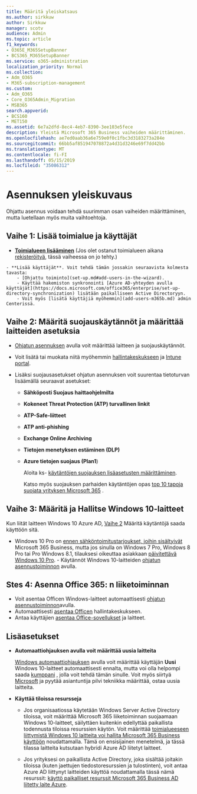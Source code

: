 ```yaml
---
title: Määritä yleiskatsaus
ms.author: sirkkuw
author: Sirkkuw
manager: scotv
audience: Admin
ms.topic: article
f1_keywords:
- O365E_M365SetupBanner
- BCS365_M365SetupBanner
ms.service: o365-administration
localization_priority: Normal
ms.collection:
- Adm_O365
- M365-subscription-management
ms.custom:
- Adm_O365
- Core_O365Admin_Migration
- MSB365
search.appverid:
- BCS160
- MET150
ms.assetid: 6e7a2dfd-8ec4-4eb7-8390-3ee103e5fece
description: Yleistä Microsoft 365 Business vaiheiden määrittäminen.
ms.openlocfilehash: ae7ed0aab36a6e759e0f0c1fbc3d3183273a284e
ms.sourcegitcommit: 66bb5af851947078872a4d31d3246e69f7dd42bb
ms.translationtype: MT
ms.contentlocale: fi-FI
ms.lasthandoff: 05/15/2019
ms.locfileid: "35086312"
---
```

# <a name="overview-of-setup"></a>Asennuksen yleiskuvaus

Ohjattu asennus voidaan tehdä suurimman osan vaiheiden määrittäminen, mutta luetellaan myös muita vaihtoehtoja.


## <a name="step-1-add-your-domain-and-users"></a>Vaihe 1: Lisää toimialue ja käyttäjät

   - **[Toimialueen lisääminen](set-up.md#add-your-domain-to-personalize-sign-in)** (Jos olet ostanut toimialueen aikana [rekisteröityä](sign-up.md), tässä vaiheessa on jo tehty.)

    - **Lisää käyttäjät**. Voit tehdä tämän jossakin seuraavista kolmesta tavasta:
        - [Ohjattu toiminto](set-up.md#add-users-in-the-wizard).
        - Käyttää hakemiston synkronointi [Azure AD-yhteyden avulla käyttäjät](https://docs.microsoft.com/office365/enterprise/set-up-directory-synchronization) lisätään paikalliseen Active Directoryyn.
        - Voit myös [lisätä käyttäjiä myöhemmin](add-users-m365b.md) admin Centerissä.
## <a name="step-2-set-up-security-policies-and-configure-devices"></a>Vaihe 2: Määritä suojauskäytännöt ja määrittää laitteiden asetuksia 

  - [Ohjatun asennuksen](set-up.md#set-up-security-policies-and-device-configurations) avulla voit määrittää laitteen ja suojauskäytännöt. 
  - Voit lisätä tai muokata niitä myöhemmin [hallintakeskukseen](view-policies-and-devices.md) ja [Intune portal](https://docs.microsoft.com/intune/tutorial-walkthrough-intune-portal).
  - Lisäksi suojausasetukset ohjatun asennuksen voit suurentaa tietoturvan lisäämällä seuraavat asetukset:

      - **Sähköposti Suojaus haittaohjelmilta**
      - **Kokeneet Threat Protection (ATP) turvallinen linkit**
      - **ATP-Safe-liitteet**
      - **ATP anti-phishing**
      - **Exchange Online Archiving**
      - **Tietojen menetyksen estäminen (DLP)**
      - **Azure tietojen suojaus (Plan1**)

          Aloita ks- [käytäntöjen suojauksen lisäasetusten määrittäminen](set-up-advanced-security.md).

        Katso myös suojauksen parhaiden käytäntöjen opas [top 10 tapoja suojata yrityksen Microsoft 365](https://docs.microsoft.com/office365/admin/security-and-compliance/secure-your-business-data) .

## <a name="step-3-set-up-and-manage-windows-10-devices"></a>Vaihe 3: Määritä ja Hallitse Windows 10-laitteet

   Kun liität laitteen Windows 10 Azure AD, [Vaihe 2](#step-2-set-up-security-policies-and-configure-devices) Määritä käytäntöjä saada käyttöön sitä.

   - Windows 10 Pro on [ennen sähköntoimitustarjoukset, joihin sisältyivät](pre-requisites-for-data-protection.md) Microsoft 365 Business, mutta jos sinulla on Windows 7 Pro, Windows 8 Pro tai Pro Windows 8.1, tilauksesi oikeuttaa asiakkaan [päivitettävä Windows 10 Pro](https://docs.microsoft.com/microsoft-365/business/upgrade-to-windows-pro-creators-update).
    - Käytännöt Windows 10-laitteiden [ohjatun asennustoiminnon](set-up.md#set-up-security-policies-and-device-configurations) avulla.

## <a name="stes-4-install-office-365-business"></a>Stes 4: Asenna Office 365: n liiketoiminnan
- Voit asentaa Officen Windows-laitteet automaattisesti [ohjatun asennustoiminnon](set-up.md#deploy-office-365-client-apps)avulla.
- Automaattisesti [asentaa Officen](auto-install-or-uninstall-office.md) hallintakeskukseen.
- Antaa käyttäjien [asentaa Office-sovellukset](https://docs.microsoft.com/office365/admin/setup/install-applications) ja laitteet.
     
## <a name="advanced"></a>Lisäasetukset
- **Automaattiohjauksen avulla voit määrittää uusia laitteita**
            
     [Windows automaattiohjauksen](add-autopilot-devices-and-profile.md) avulla voit määrittää käyttäjän **Uusi** Windows 10-laitteet automaattisesti ennalta, mutta voi olla helpompi saada [kumppani](https://www.microsoft.com/solution-providers/search) , jolla voit tehdä tämän sinulle. Voit myös siirtyä [Microsoft](https://go.microsoft.com/fwlink/?linkid=874598) ja pyytää asiantuntija pilvi tekniikka määrittää, ostaa uusia laitteita.

- **Käyttää tiloissa resursseja**

     - Jos organisaatiossa käytetään Windows Server Active Directory tiloissa, voit määrittää Microsoft 365 liiketoiminnan suojaamaan Windows 10-laitteet, säilyttäen kuitenkin edellyttää paikallista todennusta tiloissa resurssien käytön. Voit määrittää [toimialueeseen liittymistä Windows 10 laitteita voi hallita Microsoft 365 Business käyttöön](manage-windows-devices.md) noudattamalla. Tämä on ensisijainen menetelmä, ja tässä tilassa laitteita kutsutaan hybridi Azure AD liitetyt laitteet.

    - Jos yrityksesi on paikallista Active Directory, joka sisältää joitakin tiloissa (kuten jaettujen tiedostoresurssien ja tulostinten), voit antaa Azure AD liittynyt laitteiden käyttöä noudattamalla tässä nämä resurssit: [käyttö paikalliset resurssit Microsoft 365 Business AD liitetty laite Azure](access-resources.md).

  